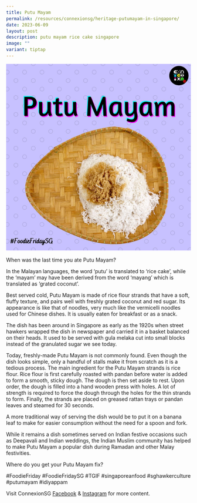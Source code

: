 ```yaml
---
title: Putu Mayam
permalink: /resources/connexionsg/heritage-putumayam-in-singapore/
date: 2023-06-09
layout: post
description: putu mayam rice cake singapore
image: ""
variant: tiptap
---
```

![](/images/connexionsg/2023/putumayam.png)

When was the last time you ate Putu Mayam?

In the Malayan languages, the word ‘putu’ is translated to ‘rice cake’, while the ‘mayam’ may have been derived from the word ‘mayang’ which is translated as ‘grated coconut’.

Best served cold, Putu Mayam is made of rice flour strands that have a soft, fluffy texture, and pairs well with freshly grated coconut and red sugar. Its appearance is like that of noodles, very much like the vermicelli noodles used for Chinese dishes. It is usually eaten for breakfast or as a snack.

The dish has been around in Singapore as early as the 1920s when street hawkers wrapped the dish in newspaper and carried it in a basket balanced on their heads. It used to be served with gula melaka cut into small blocks instead of the granulated sugar we see today.

Today, freshly-made Putu Mayam is not commonly found. Even though the dish looks simple, only a handful of stalls make it from scratch as it is a tedious process. The main ingredient for the Putu Mayam strands is rice flour. Rice flour is first carefully roasted with pandan before water is added to form a smooth, sticky dough. The dough is then set aside to rest. Upon order, the dough is filled into a hand wooden press with holes. A lot of strength is required to force the dough through the holes for the thin strands to form. Finally, the strands are placed on greased rattan trays or pandan leaves and steamed for 30 seconds.

A more traditional way of serving the dish would be to put it on a banana leaf to make for easier consumption without the need for a spoon and fork.

While it remains a dish sometimes served on Indian festive occasions such as Deepavali and Indian weddings, the Indian Muslim community has helped to make Putu Mayam a popular dish during Ramadan and other Malay festivities.

Where do you get your Putu Mayam fix?

#FoodieFriday #FoodieFridaySG #TGIF #singaporeanfood #sghawkerculture #putumayam #idiyappam

Visit ConnexionSG <a target="_blank" href="https://www.facebook.com/ConnexionSG">Facebook</a> &amp; <a target="_blank" href="https://www.instagram.com/connexionsg/">Instagram</a> for more content.